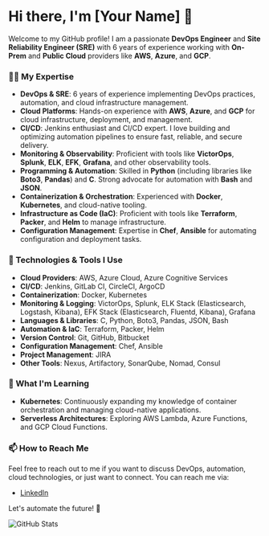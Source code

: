 # Hi there, I'm [Your Name] 👋

Welcome to my GitHub profile! I am a passionate **DevOps Engineer** and **Site Reliability Engineer (SRE)** with 6 years of experience working with **On-Prem** and **Public Cloud** providers like **AWS**, **Azure**, and **GCP**.

### 👨‍💻 My Expertise

- **DevOps & SRE**: 6 years of experience implementing DevOps practices, automation, and cloud infrastructure management.
- **Cloud Platforms**: Hands-on experience with **AWS**, **Azure**, and **GCP** for cloud infrastructure, deployment, and management.
- **CI/CD**: Jenkins enthusiast and CI/CD expert. I love building and optimizing automation pipelines to ensure fast, reliable, and secure delivery.
- **Monitoring & Observability**: Proficient with tools like **VictorOps**, **Splunk**, **ELK**, **EFK**, **Grafana**, and other observability tools.
- **Programming & Automation**: Skilled in **Python** (including libraries like **Boto3**, **Pandas**) and **C**. Strong advocate for automation with **Bash** and **JSON**.
- **Containerization & Orchestration**: Experienced with **Docker**, **Kubernetes**, and cloud-native tooling.
- **Infrastructure as Code (IaC)**: Proficient with tools like **Terraform**, **Packer**, and **Helm** to manage infrastructure.
- **Configuration Management**: Expertise in **Chef**, **Ansible** for automating configuration and deployment tasks.

### 💼 Technologies & Tools I Use
- **Cloud Providers**: AWS, Azure Cloud, Azure Cognitive Services
- **CI/CD**: Jenkins, GitLab CI, CircleCI, ArgoCD
- **Containerization**: Docker, Kubernetes
- **Monitoring & Logging**: VictorOps, Splunk, ELK Stack (Elasticsearch, Logstash, Kibana), EFK Stack (Elasticsearch, Fluentd, Kibana), Grafana
- **Languages & Libraries**: C, Python, Boto3, Pandas, JSON, Bash
- **Automation & IaC**: Terraform, Packer, Helm
- **Version Control**: Git, GitHub, Bitbucket
- **Configuration Management**: Chef, Ansible
- **Project Management**: JIRA
- **Other Tools**: Nexus, Artifactory, SonarQube, Nomad, Consul

### 🌱 What I'm Learning
- **Kubernetes**: Continuously expanding my knowledge of container orchestration and managing cloud-native applications.
- **Serverless Architectures**: Exploring AWS Lambda, Azure Functions, and GCP Cloud Functions.

### 📫 How to Reach Me
Feel free to reach out to me if you want to discuss DevOps, automation, cloud technologies, or just want to connect. You can reach me via:
- [LinkedIn](https://www.linkedin.com/in/aditya-kumar-046828142)


Let's automate the future! 🚀

<!-- GitHub stats -->
![GitHub Stats](https://github-readme-stats.vercel.app/api?username=ttn-aditya&show_icons=true&count_private=true&hide=prs)
